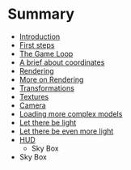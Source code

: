 # Summary

* [Introduction](README.md)
* [First steps](chapter1/chapter1.md)
* [The Game Loop](chapter2/chapter2.md)
* [A brief about coordinates](chapter3/chapter3.md)
* [Rendering](chapter4/chapter4.md)
* [More on Rendering](chapter5/chapter5.md)
* [Transformations](chapter6/chapter6.md)
* [Textures](chapter7/chapter7.md)
* [Camera](chapter8/chapter8.md)
* [Loading more complex models](chapter9/chapter9.md)
* [Let there be light](chapter10/chapter10.md)
* [Let there be even more light](chapter11/chapter11.md)
* [HUD](chapter12/chapter12.md)
   * Sky Box
* Sky Box

